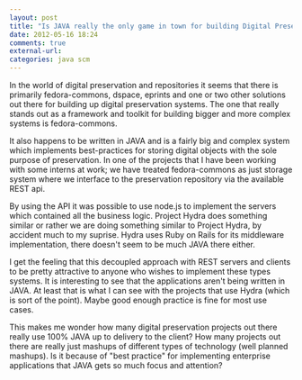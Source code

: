 ```yaml
---
layout: post
title: "Is JAVA really the only game in town for building Digital Preservation Systems?"
date: 2012-05-16 18:24
comments: true
external-url: 
categories: java scm
---
```


In the world of digital preservation and repositories it seems that
there is primarily fedora-commons, dspace, eprints and one or two
other solutions out there for building up digital preservation
systems. The one that really stands out as a framework and toolkit for
building bigger and more complex systems is fedora-commons.

It also happens to be written in JAVA and is a fairly big and complex
system which implements best-practices for storing digital objects
with the sole purpose of preservation. In one of the projects that I
have been working with some interns at work; we have treated
fedora-commons as just storage system where we interface to the
preservation repository via the available REST api.

By using the API it was possible to use node.js to implement the
servers which contained all the business logic. Project Hydra does
something similar or rather we are doing something similar to Project
Hydra, by accident much to my suprise. Hydra uses Ruby on Rails for
its middleware implementation, there doesn't seem to be much JAVA
there either.

I get the feeling that this decoupled approach with REST servers and
clients to be pretty attractive to anyone who wishes to implement
these types systems. It is interesting to see that the applications
aren't being written in JAVA. At least that is what I can see with the
projects that use Hydra (which is sort of the point). Maybe good
enough practice is fine for most use cases.

This makes me wonder how many digital preservation projects out there
really use 100% JAVA up to delivery to the client? How many projects
out there are really just mashups of different types of technology
(well planned mashups). Is it because of "best practice" for
implementing enterprise applications that JAVA gets so much focus and
attention?


